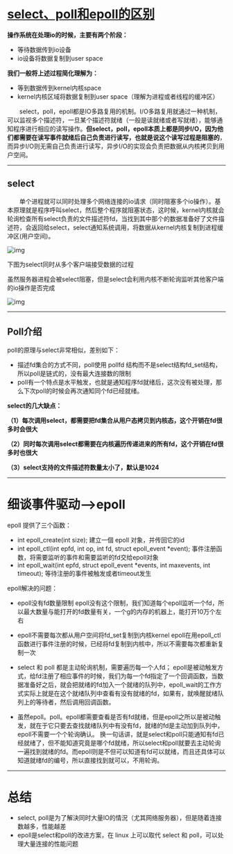 # [select、poll和epoll的区别](https://www.cnblogs.com/sunweiye/p/11172751.html)

**操作系统在处理io的时候，主要有两个阶段：**

- 等待数据传到io设备
- io设备将数据复制到user space

**我们一般将上述过程简化理解为：**

- 等到数据传到kernel内核space
- kernel内核区域将数据复制到user space（理解为进程或者线程的缓冲区）

　　select，poll，epoll都是IO多路复用的机制。I/O多路复用就通过一种机制，可以监视多个描述符，一旦某个描述符就绪（一般是读就绪或者写就绪），能够通知程序进行相应的读写操作。**但select，poll，epoll本质上都是同步I/O，因为他们都需要在读写事件就绪后自己负责进行读写，也就是说这个读写过程是阻塞的**，而异步I/O则无需自己负责进行读写，异步I/O的实现会负责把数据从内核拷贝到用户空间。

------

 

## select

　　单个进程就可以同时处理多个网络连接的io请求（同时阻塞多个io操作）。基本原理就是程序呼叫select，然后整个程序就阻塞状态，这时候，kernel内核就会轮询检查所有select负责的文件描述符fd，当找到其中那个的数据准备好了文件描述符，会返回给select，select通知系统调用，将数据从kernel内核复制到进程缓冲区(用户空间)。

![img](https://img2018.cnblogs.com/blog/1644918/201907/1644918-20190711210209296-720545504.png)

下图为select同时从多个客户端接受数据的过程

虽然服务器进程会被select阻塞，但是select会利用内核不断轮询监听其他客户端的io操作是否完成

![img](https://img2018.cnblogs.com/blog/1644918/201907/1644918-20190711210241913-1686965479.png)

------

## Poll介绍

poll的原理与select非常相似，差别如下：

- 描述fd集合的方式不同，poll使用 pollfd 结构而不是select结构fd_set结构，所以poll是链式的，没有最大连接数的限制
- poll有一个特点是水平触发，也就是通知程序fd就绪后，这次没有被处理，那么下次poll的时候会再次通知同个fd已经就绪。

**select的几大缺点：**

**（1）每次调用select，都需要把fd集合从用户态拷贝到内核态，这个开销在fd很多时会很大**

**（2）同时每次调用select都需要在内核遍历传递进来的所有fd，这个开销在fd很多时也很大**

**（3）select支持的文件描述符数量太小了，默认是1024**

------

# 细谈事件驱动-->epoll

epoll 提供了三个函数：

- int epoll_create(int size);
  建立一個 epoll 对象，并传回它的id
- int epoll_ctl(int epfd, int op, int fd, struct epoll_event *event);
  事件注册函数，将需要监听的事件和需要监听的fd交给epoll对象
- int epoll_wait(int epfd, struct epoll_event *events, int maxevents, int timeout);
  等待注册的事件被触发或者timeout发生

epoll解决的问题：

- epoll没有fd数量限制
  epoll没有这个限制，我们知道每个epoll监听一个fd，所以最大数量与能打开的fd数量有关，一个g的内存的机器上，能打开10万个左右
- epoll不需要每次都从用户空间将fd_set复制到内核kernel
  epoll在用epoll_ctl函数进行事件注册的时候，已经将fd复制到内核中，所以不需要每次都重新复制一次

- select 和 poll 都是主动轮询机制，需要遍历每一个人fd；
  epoll是被动触发方式，给fd注册了相应事件的时候，我们为每一个fd指定了一个回调函数，当数据准备好之后，就会把就绪的fd加入一个就绪的队列中，epoll_wait的工作方式实际上就是在这个就绪队列中查看有没有就绪的fd，如果有，就唤醒就绪队列上的等待者，然后调用回调函数。

- 虽然epoll。poll。epoll都需要查看是否有fd就绪，但是epoll之所以是被动触发，就在于它只要去查找就绪队列中有没有fd，就绪的fd是主动加到队列中，epoll不需要一个个轮询确认。
  换一句话讲，就是select和poll只能通知有fd已经就绪了，但不能知道究竟是哪个fd就绪，所以select和poll就要去主动轮询一遍找到就绪的fd。而epoll则是不但可以知道有fd可以就绪，而且还具体可以知道就绪fd的编号，所以直接找到就可以，不用轮询。

------

# 总结

- select, poll是为了解決同时大量IO的情況（尤其网络服务器），但是随着连接数越多，性能越差
- epoll是select和poll的改进方案，在 linux 上可以取代 select 和 poll，可以处理大量连接的性能问题